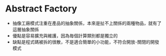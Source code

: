 # Abstract Factory
 * 抽像工廠模式注重在產品的抽象關係，本來是扯不上關係的兩種物品，就有了這層抽象關係
 * 優點是容易擴充與維護，因為毎個計算類別都是獨立的
 * 缺點是程式碼被拆的很散，不是適合簡單的小功能，不符合開放-關閉的開發模式

